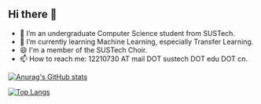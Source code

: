## Hi there 👋

- 🔭 I’m an undergraduate Computer Science student from SUSTech.
- 🌱 I’m currently learning Machine Learning, especially Transfer Learning.
- 😄 I'm a member of the SUSTech Choir.
- 📫 How to reach me: 12210730 AT mail DOT sustech DOT edu DOT cn.


[![Anurag's GitHub stats](https://github-readme-stats.vercel.app/api?username=Iseeyourmonsters&show_icons=true&theme=nord)](https://github.com/anuraghazra/github-readme-stats)

[![Top Langs](https://github-readme-stats.vercel.app/api/top-langs/?username=Iseeyourmonsters&layout=compact&theme=nord)](https://github.com/anuraghazra/github-readme-stats)
